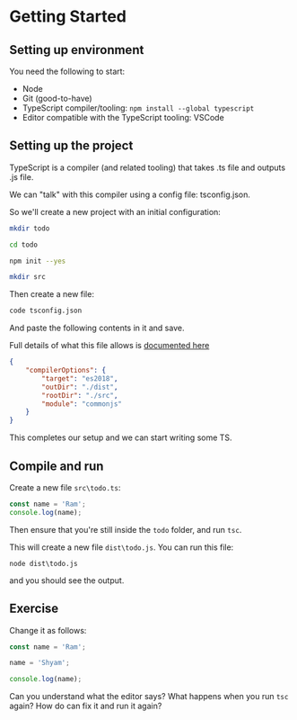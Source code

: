 # Getting Started

## Setting up environment

You need the following to start:

- Node
- Git (good-to-have)
- TypeScript compiler/tooling: `npm install --global typescript`
- Editor compatible with the TypeScript tooling: VSCode

## Setting up the project

TypeScript is a compiler (and related tooling) that takes 
.ts file and outputs .js file.

We can "talk" with this compiler using a config file: tsconfig.json.

So we'll create a new project with an initial configuration:

```bash
mkdir todo

cd todo

npm init --yes

mkdir src
```

Then create a new file:

```bash
code tsconfig.json
```

And paste the following contents in it and save. 

Full details of what this file allows is [documented here](https://www.typescriptlang.org/tsconfig)

```json
{
    "compilerOptions": {
        "target": "es2018",
        "outDir": "./dist",
        "rootDir": "./src",
        "module": "commonjs"
    }
}
```

This completes our setup and we can start writing some TS.

## Compile and run


Create a new file `src\todo.ts`:

```ts
const name = 'Ram';
console.log(name);
```

Then ensure that you're still inside the `todo` folder, and run `tsc`. 

This will create a new file `dist\todo.js`. You can run this file:

```
node dist\todo.js
```

and you should see the output.

## Exercise

Change it as follows:

```ts
const name = 'Ram';

name = 'Shyam';

console.log(name);
```

Can you understand what the editor says? 
What happens when you run `tsc` again?
How do can fix it and run it again?
